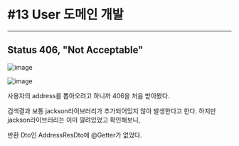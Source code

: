 # #13 User 도메인 개발

----------------------------

## Status 406, "Not Acceptable"

![image](https://user-images.githubusercontent.com/57162257/127344057-e9ae4424-807a-429c-b513-7fcbc0bcb50f.png)

![image](https://user-images.githubusercontent.com/57162257/127344315-0f27dbc6-d0b0-4b81-80af-b3f1a758344d.png)

사용자의 address를 뽑아오려고 하니까 406을 처음 받아봤다. 

검색결과 보통 jackson라이브러리가 추가되어있지 않아 발생한다고 한다. 하지만 jackson라이브러리는 이미 깔려있었고 확인해보니, 

반환 Dto인 AddressResDto에 @Getter가 없었다.

